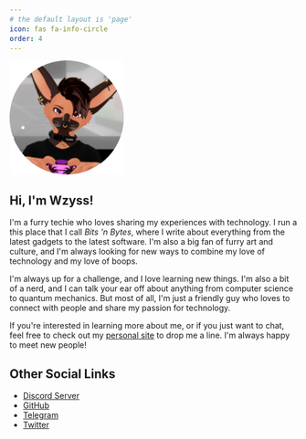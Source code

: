 ```yaml
---
# the default layout is 'page'
icon: fas fa-info-circle
order: 4
---
```


<img src="/assets/img/profile.png" width="200" height="200">

## Hi, I'm Wzyss!

I'm a furry techie who loves sharing my experiences with technology. I run a this place that I call _Bits 'n Bytes_, where I write about everything from the latest gadgets to the latest software. I'm also a big fan of furry art and culture, and I'm always looking for new ways to combine my love of technology and my love of boops.

I'm always up for a challenge, and I love learning new things. I'm also a bit of a nerd, and I can talk your ear off about anything from computer science to quantum mechanics. But most of all, I'm just a friendly guy who loves to connect with people and share my passion for technology.

If you're interested in learning more about me, or if you just want to chat, feel free to check out my <a href="https://itswzyss.com" target="_blank">personal site</a> to drop me a line. I'm always happy to meet new people!

## Other Social Links
- [Discord Server](https://discord.gg/planetx)
- [GitHub](https://github.com/itswzyss)
- [Telegram](https://t.me/itswzyss)
- [Twitter](https://twitter.com/itswzyss)